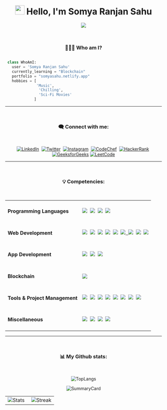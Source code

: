 <h1 align="center"><img src="https://media.giphy.com/media/hvRJCLFzcasrR4ia7z/giphy.gif" width="30"> Hello, I'm Somya Ranjan Sahu</h1>

<!-- Typing SVG by DenverCoder1 - https://github.com/DenverCoder1/readme-typing-svg -->
<p align="center">
  <a href="https://github.com/DenverCoder1/readme-typing-svg"><img src="https://readme-typing-svg.herokuapp.com?lines=Full+Stack+Web+Developer;Full+Stack+App+Developer;Blockchain+Developer&center=true&width=380&height=45"></a>
</p>

<br>

<!-- Who am I? -->
<h3 align="center">👨🏽‍💻 Who am I?</h2>

 ```python
 
  class WhoAmI:
    user = 'Somya Ranjan Sahu'
    currently_learning = "Blockchain"
    portfolio = "somyasahu.netlify.app"
	hobbies = [
		       'Music',
                'Chilling',
                'Sci-Fi Movies'
              ]
 ```

<hr>

<!-- Connect with me -->

<br>
<h3 align="center">🗨️ Connect with me:</h3>
<br>

<p align="center">
<a href="https://www.linkedin.com/in/somya-ranjan-sahu/" target="blank"><img src="https://img.shields.io/badge/LinkedIn-0077B5?style=for-the-badge&logo=linkedin&labelColor=005480&logoColor=white" alt="LinkedIn" /></a>&nbsp; 
<a href="https://twitter.com/me_somyasahu" target="blank"><img src="https://img.shields.io/badge/Twitter-1DA1F2?style=for-the-badge&logo=twitter&labelColor=0a6ca9&logoColor=white" alt="Twitter" /></a>&nbsp; 
<a href="https://instagram.com/somya_r_sahu" target="blank"><img src="https://img.shields.io/badge/Instagram-E4405F?style=for-the-badge&logo=instagram&labelColor=9c162f&logoColor=white" alt="Instagram" /></a>&nbsp; 
<a href="https://www.codechef.com/users/somya_sahu" target="blank"><img src="https://img.shields.io/badge/Codechef-%23B92B27.svg?&style=for-the-badge&logo=Codechef&labelColor=93221f&logoColor=white" alt="CodeChef" /></a>&nbsp; 
<a href="https://www.hackerrank.com/somyasahu10" target="blank"><img src="https://img.shields.io/badge/-Hackerrank-2EC866?style=for-the-badge&logo=HackerRank&labelColor=186835&logoColor=white" alt="HackerRank" /></a>&nbsp; 
<a href="https://www.geeksforgeeks.org/user/somyasahu" target="blank"><img src="https://img.shields.io/badge/-GeeksForGeeks-298D46?style=for-the-badge&logo=Geeksforgeeks&labelColor=1d6331&logoColor=white" alt="GeeksforGeeks" /></a>
<a href="https://leetcode.com/u/somyaranjansahu" target="blank"><img src="https://img.shields.io/badge/LeetCode-000000?style=for-the-badge&logo=LeetCode&labelColor=262626&logoColor=#d16c06" alt="LeetCode" /></a>
</p>

<hr>

<!-- Competencies -->

<br>
<h3 align="center">💡 Competencies:</h3>
<br>

<table>
<tr>
<td><h4>Programming Languages</h4></td>
<td><a href="https://github.com/search?q=user%3ASomyaRanjanSahu+cpp"><img src="https://img.shields.io/badge/C++-blue?style=for-the-badge&logo=cplusplus&logoColor=blue&color=00599C&labelColor=262626"/></a>&nbsp;  
<a href="https://github.com/search?q=user%3ASomyaRanjanSahu+c"><img src="https://img.shields.io/badge/C-black?style=for-the-badge&logo=c&labelColor=262626&color=00599C" /></a>&nbsp;  
<a href="https://github.com/search?q=user%3ASomyaRanjanSahu+rust"><img src="https://img.shields.io/badge/rust-%23000000.svg?style=for-the-badge&logo=rust&labelColor=262626&logoColor=white" /></a>&nbsp;
<a href="https://github.com/search?q=user%3ASomyaRanjanSahu+javascript"><img src="https://img.shields.io/badge/Javascript-yellow?style=for-the-badge&logo=javascript&labelColor=262626&color=DFA200" /></a>&nbsp;
</td></tr>

<tr>
<td><h4>Web Development</h4></td>
<td><a href="https://github.com/search?q=user%3ASomyaRanjanSahu+html5"><img src="https://img.shields.io/badge/HTML5-red?style=for-the-badge&logo=html5&labelColor=262626&color=E34F26"/></a>&nbsp; 
<a href="https://github.com/search?q=user%3ASomyaRanjanSahu+css3"><img src="https://img.shields.io/badge/CSS3-white?style=for-the-badge&logo=css3&logoColor=1572B6&labelColor=262626&color=1572B6" /></a>&nbsp; 
<a href="https://github.com/search?q=user%3ASomyaRanjanSahu+bootstrap"><img src="https://img.shields.io/badge/Bootstrap-purple?style=for-the-badge&logo=bootstrap&labelColor=262626&color=7952B3"/></a>&nbsp;
<a href="https://github.com/search?q=user%3ASomyaRanjanSahu+react"><img src="https://img.shields.io/badge/React-20232A?style=for-the-badge&logo=react&logoColor=61DAFB&labelColor=262626"/></a>&nbsp;
<a href="https://github.com/search?q=user%3ASomyaRanjanSahu+redux"><img src="https://img.shields.io/badge/redux-%23593d88.svg?style=for-the-badge&logo=redux&logoColor=white&labelColor=262626"/></a>&nbsp;
<a href="https://github.com/search?q=user%3ASomyaRanjanSahu+tailwindcss"><img src="https://img.shields.io/badge/Tailwind%20CSS-black?style=for-the-badge&logo=tailwindcss&labelColor=262626&color=1CA1B8"/>&nbsp;
<a href="https://github.com/search?q=user%3ASomyaRanjanSahu+nodejs"><img src="https://img.shields.io/badge/Node.JS-blue?style=for-the-badge&logo=node.js&logoColor=lime&labelColor=262626&color=236b23"/></a>&nbsp;
<a href="https://github.com/search?q=user%3ASomyaRanjanSahu+mysql"><img src="https://img.shields.io/badge/mysql-black?style=for-the-badge&logo=mysql&logoColor=white&labelColor=262626&color=4479A1"/></a>&nbsp; 
<a href="https://github.com/search?q=user%3ASomyaRanjanSahu+mongodb"><img src="https://img.shields.io/badge/MongoDB-green?style=for-the-badge&logo=mongodb&labelColor=262626&color=409040"/></a> 
</a></td></tr>

<tr>
<td><h4>App Development</h4></td>
<td><a href="https://github.com/search?q=user%3ASomyaRanjanSahu+flutter"><img src="https://img.shields.io/badge/Flutter-0a97c2?style=for-the-badge&logo=flutter&logoColor=0dbdf2&labelColor=262626&color=0ba0cd"/></a>&nbsp; 
<a href="https://github.com/search?q=user%3ASomyaRanjanSahu+dart"><img src="https://img.shields.io/badge/Dart-blue?style=for-the-badge&logo=dart&logoColor=2eb8b8&labelColor=262626&color=269999"/></a>&nbsp; 
<a href="#"><img src="https://img.shields.io/badge/Android%20Studio-green?style=for-the-badge&logo=android%20studio&labelColor=262626&color=2a9a5c"/></a></td></tr>

<tr>
<td><h4>Blockchain</h4></td>
<td><a href="https://github.com/search?q=user%3ASomyaRanjanSahu+icp"><img src="https://img.shields.io/badge/ICP-0a97c2?style=for-the-badge&color=F10961"/></a></td></tr>

<tr>
<td><h4>Tools & Project Management</h4></td>
<td><a href="#"><img src="https://img.shields.io/badge/Git-red?style=for-the-badge&logo=git&labelColor=262626&color=red"/></a>&nbsp;   
<a href="#"><img src="https://img.shields.io/badge/GitHub-black?style=for-the-badge&logo=github&labelColor=262626&color=0d0c0c"/></a>&nbsp;
<a href="#"><img src="https://img.shields.io/badge/Postman-orange?style=for-the-badge&logo=postman&labelColor=262626&color=ff4704"/></a>&nbsp;
<a href="#"><img src="https://img.shields.io/badge/VSCode-cyan?style=for-the-badge&logo=visual%20studio%20code&labelColor=262626&color=007ACC"/></a>&nbsp;    
<a href="#"><img src="https://img.shields.io/badge/Codepen-black?style=for-the-badge&logo=codepen&labelColor=262626&color=0d0c0c"/></a>&nbsp; 
<a href="#"><img src="https://img.shields.io/badge/Netlify-black?style=for-the-badge&logo=netlify&labelColor=262626&color=00C7B7"/></a>&nbsp; 
<a href="#"><img src="https://img.shields.io/badge/Heroku-180036?style=for-the-badge&logo=heroku&labelColor=262626&color=430098"/></a>&nbsp;
<a href="#"><img src="https://img.shields.io/badge/firebase-a08021?style=for-the-badge&logo=firebase&labelColor=262626&logoColor=ffcd34"/></a></td></tr>

<tr>
<td><h4>Miscellaneous</h4></td>
<td><a href="#"><img src="https://img.shields.io/badge/Adobe_Illustrator-yellow?style=for-the-badge&logo=adobe%20illustrator&labelColor=262626&color=ff9a00"/></a>&nbsp; 
<a href="#"><img src="https://img.shields.io/badge/Adobe%20Premiere%20Pro-purple?style=for-the-badge&logo=Adobe%20Premiere%20Pro&labelColor=262626&color=9999ff"/></a>&nbsp;
<a href="#"><img src="https://img.shields.io/badge/Adobe%20Photoshop-purple?style=for-the-badge&logo=Adobe%20Photoshop&labelColor=262626&color=31A8FF"/></a>&nbsp; 
<a href="#"><img src="https://img.shields.io/badge/Figma-orange?style=for-the-badge&logo=figma&labelColor=262626&color=f24e1e"/></a></td></tr>

</table>

<hr>

<!-- Github Stats -->

<br>
<h3 align="center">📊 My Github stats:</h3> 
<br>

<p align="center" ><img src="https://github-readme-stats.vercel.app/api/top-langs?username=somyaranjansahu&show_icons=true&theme=tokyonight&locale=en&layout=compact&hide_border=true&hide=jupyter%20notebook" alt="TopLangs" /></p>

<p align="center" ><img align="center" src="http://github-profile-summary-cards.vercel.app/api/cards/profile-details?username=somyaranjansahu&theme=tokyonight&hide_border=true" alt="SummaryCard" /></p>

<table>
  <tr>
    <td>
      <img align="left" src="https://github-readme-stats.vercel.app/api?username=somyaranjansahu&show_icons=true&theme=tokyonight&count_private=true&include_all_commits=true&hide_border=true" alt="Stats" />
    </td>
    <td>
    <img align="right" src="https://github-readme-streak-stats.herokuapp.com/?user=somyaranjansahu&theme=tokyonight&hide_border=true" alt="Streak" />
    </td>
  </tr> 
</table>
